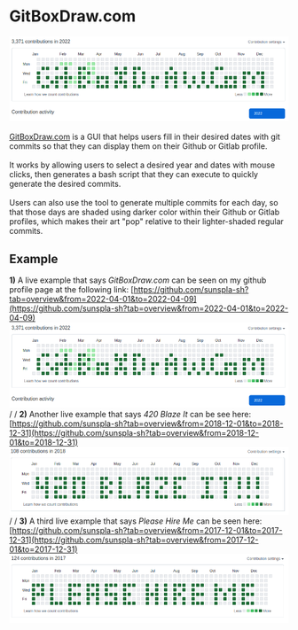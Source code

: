 # GitBoxDraw.com

![GitBoxDraw.com](./git-box-draw.png)
\
\
[GitBoxDraw.com](https://gitboxdraw.com) is a GUI that helps users fill in their desired dates with git commits so that they can display them on their Github or Gitlab profile.
\
\
It works by allowing users to select a desired year and dates with mouse clicks, then
generates a bash script that they can execute to quickly generate the desired commits.
\
\
Users can also use the tool to generate multiple commits for each day, so that those days are shaded using darker color within their Github or Gitlab profiles, which makes their art "pop" relative to their lighter-shaded regular commits.

## Example

**1)** A live example that says *GitBoxDraw.com* can be seen on my github profile page at the following link: [https://github.com/sunspla-sh?tab=overview&from=2022-04-01&to=2022-04-09](https://github.com/sunspla-sh?tab=overview&from=2022-04-01&to=2022-04-09)
![GitBoxDraw.com](./git-box-draw.png)
/
/
**2)** Another live example that says *420 Blaze It* can be see here: [https://github.com/sunspla-sh?tab=overview&from=2018-12-01&to=2018-12-31](https://github.com/sunspla-sh?tab=overview&from=2018-12-01&to=2018-12-31)
![420 Blaze It](./420-blaze-it.png)
/
/
**3)** A third live example that says *Please Hire Me* can be seen here: [https://github.com/sunspla-sh?tab=overview&from=2017-12-01&to=2017-12-31](https://github.com/sunspla-sh?tab=overview&from=2017-12-01&to=2017-12-31)
![Please Hire Me](./please-hire-me.png)